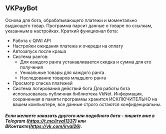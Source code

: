 ## VKPayBot
Основа для бота, обрабатывающего платежи и моментально выдающего товар. Программа парсит данные о товаре по ссылкам, указанным в настройках. Краткий функционал бота:
- Работа с QIWI API
- Настройки ожидания платежа и очереди на оплату
- Автозапуск после краша
- Система рангов:
  - Для каждого ранга устанавливается скидка и сумма для его получения
  - Уникальные товары для каждого ранга
  - Наследование товаров младшего ранга
- Просмотр списка платежей
- Система логирования действий бота
Для работы бота использовалась публичная библиотека VkNet. Информация, сохраненная в памяти программы хранится ИСКЛЮЧИТЕЛЬНО на вашем компьютере, все данные строго остаются конфиденциальны.

##### Если желаете заказать другого или подобного бота - пишите мне в Telegram (https://t.me/irval1337) или ВКонтакте(https://vk.com/irval26).
